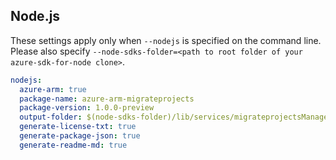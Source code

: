 ## Node.js

These settings apply only when `--nodejs` is specified on the command line.
Please also specify `--node-sdks-folder=<path to root folder of your azure-sdk-for-node clone>`.

``` yaml $(nodejs)
nodejs:
  azure-arm: true
  package-name: azure-arm-migrateprojects
  package-version: 1.0.0-preview
  output-folder: $(node-sdks-folder)/lib/services/migrateprojectsManagement
  generate-license-txt: true
  generate-package-json: true
  generate-readme-md: true
```
